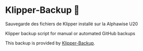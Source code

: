 # Klipper-Backup 💾 

Sauvegarde des fichiers de Klipper installé sur la Alphawise U20

Klipper backup script for manual or automated GitHub backups 

This backup is provided by [Klipper-Backup](https://github.com/Staubgeborener/klipper-backup).
